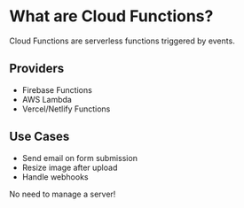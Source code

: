 # What are Cloud Functions?

Cloud Functions are serverless functions triggered by events.

## Providers

- Firebase Functions
- AWS Lambda
- Vercel/Netlify Functions

## Use Cases

- Send email on form submission
- Resize image after upload
- Handle webhooks

No need to manage a server!
